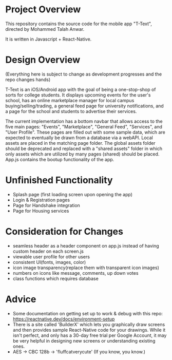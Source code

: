 # Project Overview

This repository contains the source code for the mobile app "T-Text", directed by Mohammed Talah Anwar. 

It is written in Javascript + React-Native.


# Design Overview
(Everything here is subject to change as development progresses and the repo changes hands)

T-Text is an iOS/Android app with the goal of being a one-stop-shop of sorts for college students. It displays upcoming events for the user's school, has an online marketplace manager for local campus buying/selling/trading, a general feed page for university notifications, and a page for the school and students to advertise their services. 

The current implementation has a bottom navbar that allows access to the five main pages: "Events", "Marketplace", "General Feed", "Services", and "User Profile". These pages are filled out with some sample data, which are expected to eventually be drawn from a database via a webAPI. 
Local assets are placed in the matching page folder. The global assets folder should be deprecated and replaced with a "shared assets" folder in which only assets which are utilized by many pages (shared) should be placed. 
App.js contains the bootup functionality of the app.


# Unfinished Functionality
- Splash page (first loading screen upon opening the app)
- Login & Registration pages
- Page for Handshake integration 
- Page for Housing services

# Consideration for Changes
- seamless header as a header component on app.js instead of having custom header on each screen.js
- viewable user profile for other users
- consistent UI(fonts, images, color)
- icon image transparency(replace them with transparent icon images)
- numbers on icons like message, comments, up down votes
- class functions which requires database

# Advice
- Some documentation on getting set up to work & debug with this repo: https://reactnative.dev/docs/environment-setup
- There is a site called 'BuilderX' which lets you graphically draw screens and then provides sample React-Native code for your drawings. While it isn't perfect, and only has a 30-day free trial per Google Account, it may be very helpful in designing new screens or understanding existing ones.
- AES -> CBC 128b -> 'fluffcatverycute' (If you know, you know.)
